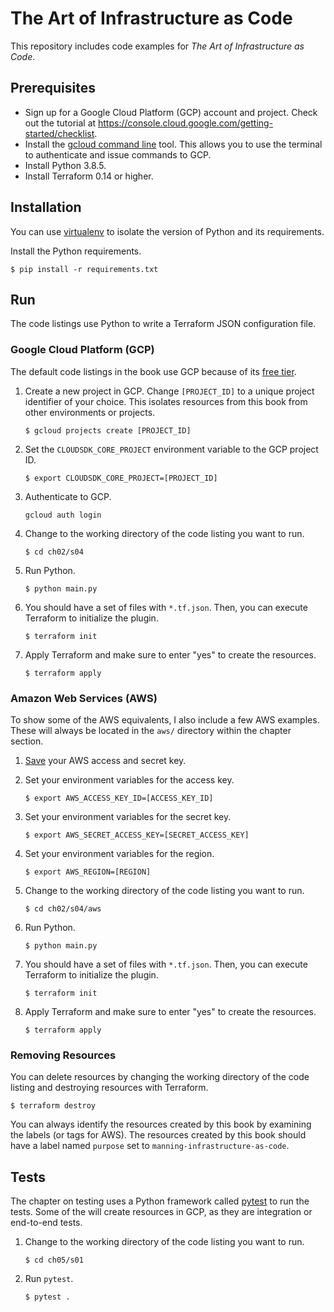 # The Art of Infrastructure as Code

This repository includes code examples for
*The Art of Infrastructure as Code*.

## Prerequisites

* Sign up for a Google Cloud Platform (GCP) account and project. Check out the
  tutorial at https://console.cloud.google.com/getting-started/checklist.
* Install the [gcloud command line](https://cloud.google.com/sdk/docs/install) tool.
  This allows you to use the terminal to authenticate and issue commands to GCP.
* Install Python 3.8.5.
* Install Terraform 0.14 or higher.

## Installation

You can use [virtualenv](https://docs.python.org/3/library/venv.html) to
isolate the version of Python and its requirements.

Install the Python requirements.

```shell
$ pip install -r requirements.txt
```

## Run

The code listings use Python to write a Terraform JSON configuration file.

### Google Cloud Platform (GCP)

The default code listings in the book use GCP because of its
[free tier](https://cloud.google.com/free).

1. Create a new project in GCP. Change `[PROJECT_ID]` to a unique
   project identifier of your choice. This isolates resources from
   this book from other environments or projects.
   ```shell
   $ gcloud projects create [PROJECT_ID]
   ```

1. Set the `CLOUDSDK_CORE_PROJECT` environment variable
   to the GCP project ID.
   ```shell
   $ export CLOUDSDK_CORE_PROJECT=[PROJECT_ID]
   ```

1. Authenticate to GCP.
   ```shell
   gcloud auth login
   ```

1. Change to the working directory of the code listing you want to run.
   ```shell
   $ cd ch02/s04
   ```

1. Run Python.
   ```shell
   $ python main.py
   ```

1. You should have a set of files with `*.tf.json`. Then, you can
   execute Terraform to initialize the plugin.
   ```shell
   $ terraform init
   ```

1. Apply Terraform and make sure to enter "yes" to create the resources.
   ```shell
   $ terraform apply
   ```

### Amazon Web Services (AWS)

To show some of the AWS equivalents, I also include a
few AWS examples. These will always be located in the `aws/`
directory within the chapter section.

1. [Save](https://docs.aws.amazon.com/general/latest/gr/aws-sec-cred-types.html#access-keys-and-secret-access-keys)
   your AWS access and secret key.

1. Set your environment variables for the access key.
   ```shell
   $ export AWS_ACCESS_KEY_ID=[ACCESS_KEY_ID]
   ```

1. Set your environment variables for the secret key.
   ```shell
   $ export AWS_SECRET_ACCESS_KEY=[SECRET_ACCESS_KEY]
   ```

1. Set your environment variables for the region.
   ```shell
   $ export AWS_REGION=[REGION]
   ```

1. Change to the working directory of the code listing you want to run.
   ```shell
   $ cd ch02/s04/aws
   ```

1. Run Python.
   ```shell
   $ python main.py
   ```

1. You should have a set of files with `*.tf.json`. Then, you can
   execute Terraform to initialize the plugin.
   ```shell
   $ terraform init
   ```

1. Apply Terraform and make sure to enter "yes" to create the resources.
   ```shell
   $ terraform apply
   ```

### Removing Resources

You can delete resources by changing the working directory
of the code listing and destroying resources with Terraform.

```shell
$ terraform destroy
```

You can always identify the resources created by this book by examining
the labels (or tags for AWS). The resources created by this book should
have a label named `purpose` set to `manning-infrastructure-as-code`.

## Tests

The chapter on testing uses a Python framework called
[pytest](https://docs.pytest.org/en/stable/)
to run the tests. Some of the will create resources in GCP,
as they are integration or end-to-end tests.

1. Change to the working directory of the code listing you want to run.
   ```shell
   $ cd ch05/s01
   ```

1. Run `pytest`.
   ```shell
   $ pytest .
   ```